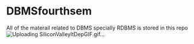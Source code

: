 # DBMSfourthsem
All of the materail related to DBMS specially RDBMS is stored in this repo ![Uploading SiliconValleyItDepGIF.gif…]()

